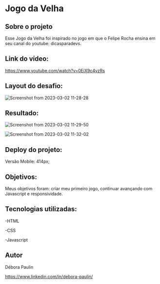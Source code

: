 # Jogo da Velha

## Sobre o projeto 
Esse Jogo da Velha foi inspirado no jogo em que o Felipe Rocha ensina em seu canal do youtube: dicasparadevs. 

## Link do vídeo:
https://www.youtube.com/watch?v=0EiX9c4vzRs

## Layout do desafio: 
![Screenshot from 2023-03-02 11-28-28](https://user-images.githubusercontent.com/113848968/222456949-dafd6e2d-8e64-4d29-badd-1b88ad4063ac.png)

## Resultado: 
![Screenshot from 2023-03-02 11-29-50](https://user-images.githubusercontent.com/113848968/222457835-bf5366e1-42c7-45e1-baa0-0c72072b26f1.png)

![Screenshot from 2023-03-02 11-32-02](https://user-images.githubusercontent.com/113848968/222457997-7ea19e86-b785-45a2-b4a0-995d11fbdbe2.png)

## Deploy do projeto: 


Versão Mobile: 414px;

## Objetivos: 
Meus objetivos foram: criar meu primeiro jogo, continuar avançando com Javascript e responsividade. 

## Tecnologias utilizadas: 
-HTML 

-CSS

-Javascript

## Autor

Débora Paulin

https://www.linkedin.com/in/debora-paulin/
